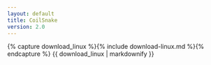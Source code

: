 ```yaml
---
layout: default
title: CoilSnake
version: 2.0
---
```


<section id="s_installation">
  {% capture download_linux %}{% include download-linux.md %}{% endcapture %}
  {{ download_linux | markdownify }}
</section>

